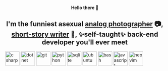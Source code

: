<div align="center">
<h4>Hello there 👾</h4>
<h2>I'm the funniest asexual <a href="https://instagram.com/t_flicc?igshid=YmMyMTA2M2Y=">analog photographer</a> 📷, <a href="http://www.cutbankonline.org/weekly-flash-prose-and-prose-poetry/2019/11/weekly-flash-prose-and-prose-poetry-red-like-gold-by-taylor-flickinger">short-story writer</a> 📝, ✨self-taught✨ back-end developer you'll ever meet</h2>
</div>

<div align="left">
 <img src="https://cdn.jsdelivr.net/gh/devicons/devicon/icons/csharp/csharp-original.svg" alt="c sharp" width="45" height="45"/>
 <img src="https://cdn.jsdelivr.net/gh/devicons/devicon/icons/dot-net/dot-net-original.svg" alt="dotnet" width="45" height="45"/>
 <img src="https://cdn.jsdelivr.net/gh/devicons/devicon/icons/git/git-original.svg" alt="git" height="45" width="45"/>
 <img src="https://cdn.jsdelivr.net/gh/devicons/devicon/icons/python/python-original.svg" alt="python" width="45" height="45" />
 <img src="https://cdn.jsdelivr.net/gh/devicons/devicon/icons/sqlite/sqlite-original.svg" alt="sqlite" width="45" height="45" />
 <img src="https://cdn.jsdelivr.net/gh/devicons/devicon/icons/ubuntu/ubuntu-plain.svg" alt="ubuntu" height="45" width="45" />
 <img src="https://cdn.jsdelivr.net/gh/devicons/devicon/icons/bash/bash-original.svg" alt="bash" width="45" height="45" />
 <img src="https://cdn.jsdelivr.net/gh/devicons/devicon/icons/javascript/javascript-plain.svg" alt="javascript" width="45" height="45" />
 <img src="https://img.shields.io/badge/-Neovim-57A143?logo=neovim" alt="neovim" height="45" />
</div>

<!--
**flickt/flickt** is a ✨ _special_ ✨ repository because its `README.md` (this file) appears on your GitHub profile.

Here are some ideas to get you started:

- 🔭 I’m currently working on ...
- 🌱 I’m currently learning ...
- 👯 I’m looking to collaborate on ...
- 🤔 I’m looking for help with ...
- 💬 Ask me about ...
- 📫 How to reach me: ...
- 😄 Pronouns: ...
- ⚡ Fun fact: ...
-->
